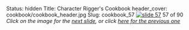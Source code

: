 Status: hidden
Title: Character Rigger's Cookbook
header_cover: cookbook/cookbook_header.jpg
Slug: cookbook_57
[![slide 57](https://dl.dropboxusercontent.com/u/2977490/presentations/cookbook/img57.jpg)](cookbook_58)
57 of 90
_Click on the image for the [next slide](cookbook_58), or click [here for the previous one](cookbook_56)_
